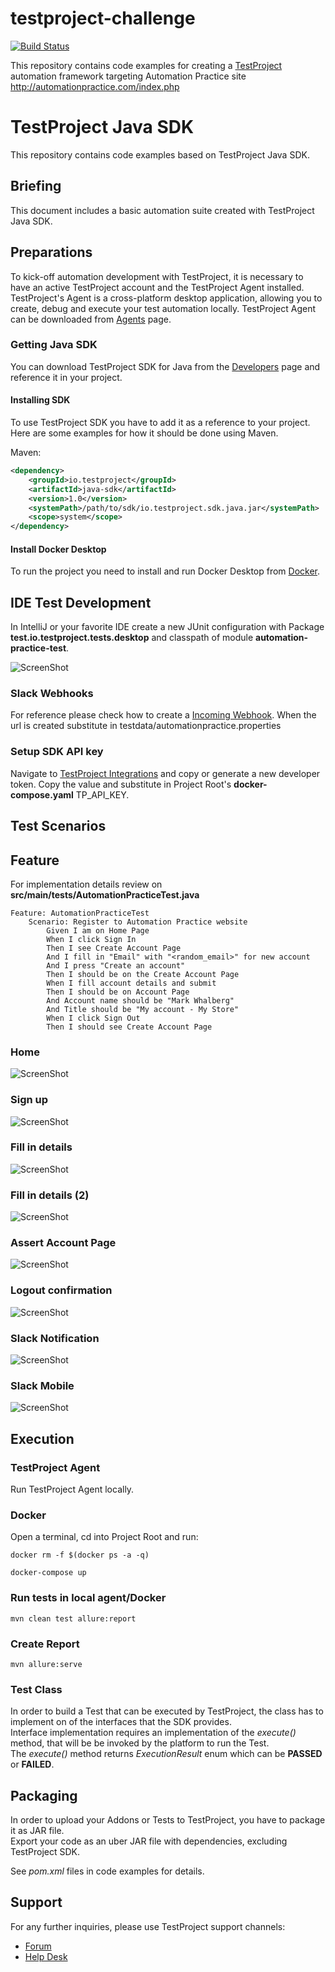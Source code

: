 # testproject-challenge

[![Build Status](https://travis-ci.org/zedconte/testproject-challenge.svg?branch=travis)](https://travis-ci.org/zedconte/testproject-challenge)

This repository contains code examples for creating a [TestProject](https://testproject.io/) automation framework targeting Automation Practice site http://automationpractice.com/index.php

# TestProject Java SDK

This repository contains code examples based on TestProject Java SDK.

## Briefing

This document includes a basic automation suite created with TestProject Java SDK.

## Preparations

To kick-off automation development with TestProject, it is necessary to have an active TestProject account and the TestProject Agent installed.\
TestProject's Agent is a cross-platform desktop application, allowing you to create, debug and execute your test automation locally.
TestProject Agent can be downloaded from [Agents](https://app.testproject.io/#/agents) page.

### Getting Java SDK

You can download TestProject SDK for Java from the [Developers](https://app.testproject.io/#/developers) page and reference it in your project.

#### Installing SDK

To use TestProject SDK you have to add it as a reference to your project.\
Here are some examples for how it should be done using Maven.

Maven:

```xml
<dependency>
    <groupId>io.testproject</groupId>
    <artifactId>java-sdk</artifactId>
    <version>1.0</version>
    <systemPath>/path/to/sdk/io.testproject.sdk.java.jar</systemPath>
    <scope>system</scope>
</dependency>
```

#### Install Docker Desktop

To run the project you need to install and run Docker Desktop from [Docker](https://www.docker.com/products/docker-desktop).

## IDE Test Development

In IntelliJ or your favorite IDE create a new JUnit configuration with Package **test.io.testproject.tests.desktop** and classpath of module **automation-practice-test**.

![ScreenShot](/screenshots/intellij-debug-config.png)

### Slack Webhooks

For reference please check how to create a [Incoming Webhook](https://api.slack.com/messaging/webhooks). When the url is created substitute in testdata/automationpractice.properties

### Setup SDK API key

Navigate to [TestProject Integrations](https://app.testproject.io/#/integrations/sdk) and copy or generate a new developer token. Copy the value and substitute in Project Root's **docker-compose.yaml** TP_API_KEY.

## Test Scenarios

## Feature

For implementation details review on **src/main/tests/AutomationPracticeTest.java**

```gherkin
Feature: AutomationPracticeTest
    Scenario: Register to Automation Practice website
        Given I am on Home Page
        When I click Sign In
        Then I see Create Account Page
        And I fill in "Email" with "<random_email>" for new account
        And I press "Create an account"
        Then I should be on the Create Account Page
        When I fill account details and submit
        Then I should be on Account Page
        And Account name should be "Mark Whalberg"
        And Title should be "My account - My Store"
        When I click Sign Out
        Then I should see Create Account Page
```

### Home
![ScreenShot](/screenshots/home.png)

### Sign up
![ScreenShot](/screenshots/sign-up.png)

### Fill in details
![ScreenShot](/screenshots/create-account.png)

### Fill in details (2)
![ScreenShot](/screenshots/create-account-submit.png)

### Assert Account Page
![ScreenShot](/screenshots/assert-account-and-signout.png)

### Logout confirmation
![ScreenShot](/screenshots/logout-confirmation.png)

### Slack Notification
![ScreenShot](/screenshots/slack-notification.png)

### Slack Mobile
![ScreenShot](/screenshots/slack-mobile.png)

## Execution

### TestProject Agent

Run TestProject Agent locally.

### Docker

Open a terminal, cd into Project Root and run:

```docker rm -f $(docker ps -a -q)```

```docker-compose up```

### Run tests in local agent/Docker

```mvn clean test allure:report```

### Create Report

```mvn allure:serve```

### Test Class

In order to build a Test that can be executed by TestProject, the class has to implement on of the interfaces that the SDK provides.\
Interface implementation requires an implementation of the *execute()* method, that will be be invoked by the platform to run the Test.\
The *execute()* method returns *ExecutionResult* enum which can be **PASSED** or **FAILED**.

## Packaging

In order to upload your Addons or Tests to TestProject, you have to package it as JAR file.\
Export your code as an uber JAR file with dependencies, excluding TestProject SDK.

See *pom.xml* files in code examples for details.

## Support

For any further inquiries, please use TestProject support channels:

* [Forum](https://forum.testproject.io/index.php/board,11.0.html)
* [Help Desk](https://support.testproject.io/)
